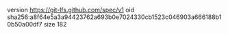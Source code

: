 version https://git-lfs.github.com/spec/v1
oid sha256:a8f64e5a3a94423762a693b0e7024330cb1523c046903a666188b10b50a00df7
size 182
